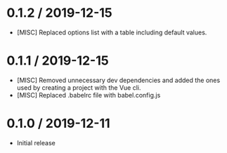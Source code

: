 0.1.2 / 2019-12-15
==================
* [MISC] Replaced options list with a table including default values.

0.1.1 / 2019-12-15
==================
* [MISC] Removed unnecessary dev dependencies and added the ones used by creating a project with the Vue cli.
* [MISC] Replaced .babelrc file with babel.config.js

0.1.0 / 2019-12-11
==================
* Initial release